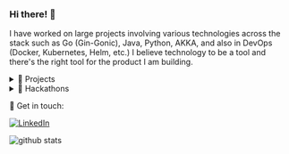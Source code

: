 ### Hi there! 👋

I have worked on large projects involving various technologies across the stack such as Go (Gin-Gonic), Java, Python, AKKA, and also in DevOps (Docker, Kubernetes, Helm, etc.) I believe technology to be a tool and there's the right tool for the product I am building.

<details>
  <summary>🔭 Projects</summary>

| Project                                         | Tech          | Role               | Date           | 
| ----------------------------------------------- | ------------- | ------------------ | -------------- |
| [AKKA Actor Applications](https://github.com/nehsus/akka) at UIC| Scala           | Lead Developer     | Aug 2021 -     |
| n-Gram/LSTM Music Generation at UIC  | Python           | Lead Developer     | Aug 2021 -     |
| [Portfolio](https://www.sushen.dev/)            | React          | Architect          | May 2021       |
| National Park RPG at UIC                         | Java        | Lead developer     | Jan - May 2021 |
| getTHIS - content distribution at UIC            | Java        | Architect     | Jan - May 2021 |
| [Glark](https://github.com/nehsus/glark) - webhook for LarkSuite | Go        | Architect     | Mar 2020 |
| learnAid - gamified learning platform            | Java        | Architect     | May 2019 |
| [Voda](https://github.com/cseas/voda) - reimagined Vodafone U application           | React        | Developer     | Aug 2018 |
| [Jeevan](https://github.com/nehsus/jeevan)         | C++        | Developer     | Feb 2018 |

</details>

<details>
  <summary>🚀 Hackathons</summary>

| Hack                                     | Award       |
| -----------------------------------------| ----------- |
| DELL Futurist, India - 2019              | Winner      |
| Vodafone Ideathon, Bangalore - 2018      | Winner      |
| IESA Makeathon, Bangalore - 2018         | Runner up   |
| Sir MVIT Hack, Bangalore - 2017          | Winner      |

</details>

💬 Get in touch:

[![LinkedIn](https://img.shields.io/badge/linkedin-%230077B5.svg?&style=for-the-badge&logo=linkedin&logoColor=white)](https://www.linkedin.com/in/sushenk/)


![github stats](https://github-readme-stats.vercel.app/api?username=nehsus&count_private=true&include_all_commits=true&show_icons=true&theme=vue)
